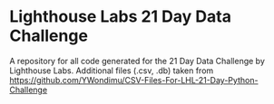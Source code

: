 # Lighthouse Labs 21 Day Data Challenge
A repository for all code generated for the 21 Day Data Challenge by Lighthouse Labs. Additional files (.csv, .db) taken from https://github.com/YWondimu/CSV-Files-For-LHL-21-Day-Python-Challenge